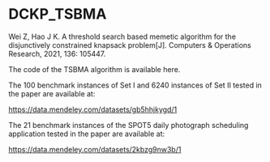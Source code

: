 # DCKP_TSBMA
Wei Z, Hao J K. A threshold search based memetic algorithm for the disjunctively constrained knapsack problem[J]. Computers & Operations Research, 2021, 136: 105447.

The code of the TSBMA algorithm is available here.

The 100 benchmark instances of Set I and 6240 instances of Set II tested in the paper are available at:

https://data.mendeley.com/datasets/gb5hhjkygd/1

The 21 benchmark instances of the SPOT5 daily photograph scheduling application tested in the paper are available at:

https://data.mendeley.com/datasets/2kbzg9nw3b/1
